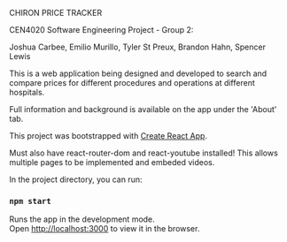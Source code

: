 CHIRON PRICE TRACKER

CEN4020 Software Engineering Project - Group 2:

  Joshua Carbee, Emilio Murillo, Tyler St Preux, Brandon Hahn, Spencer Lewis

This is a web application being designed and developed to search and compare prices for different procedures and operations at different hospitals.

Full information and background is available on the app under the 'About' tab.


This project was bootstrapped with [Create React App](https://github.com/facebook/create-react-app).

Must also have react-router-dom and react-youtube installed! This allows multiple pages to be implemented and embeded videos.


In the project directory, you can run:

### `npm start`

Runs the app in the development mode.<br>
Open [http://localhost:3000](http://localhost:3000) to view it in the browser.

